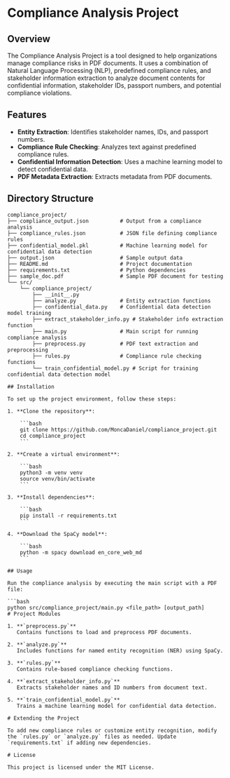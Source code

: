 # Compliance Analysis Project

## Overview

The Compliance Analysis Project is a tool designed to help organizations manage compliance risks in PDF documents. It uses a combination of Natural Language Processing (NLP), predefined compliance rules, and stakeholder information extraction to analyze document contents for confidential information, stakeholder IDs, passport numbers, and potential compliance violations.

## Features

- **Entity Extraction**: Identifies stakeholder names, IDs, and passport numbers.
- **Compliance Rule Checking**: Analyzes text against predefined compliance rules.
- **Confidential Information Detection**: Uses a machine learning model to detect confidential data.
- **PDF Metadata Extraction**: Extracts metadata from PDF documents.

## Directory Structure

```plaintext
compliance_project/
├── compliance_output.json          # Output from a compliance analysis
├── compliance_rules.json           # JSON file defining compliance rules
├── confidential_model.pkl          # Machine learning model for confidential data detection
├── output.json                     # Sample output data
├── README.md                       # Project documentation
├── requirements.txt                # Python dependencies
├── sample_doc.pdf                  # Sample PDF document for testing
└── src/
    └── compliance_project/
        ├── __init__.py
        ├── analyze.py              # Entity extraction functions
        ├── confidential_data.py    # Confidential data detection model training
        ├── extract_stakeholder_info.py # Stakeholder info extraction function
        ├── main.py                 # Main script for running compliance analysis
        ├── preprocess.py           # PDF text extraction and preprocessing
        ├── rules.py                # Compliance rule checking functions
        └── train_confidential_model.py # Script for training confidential data detection model

## Installation

To set up the project environment, follow these steps:

1. **Clone the repository**:

    ```bash
    git clone https://github.com/MoncaDaniel/compliance_project.git
    cd compliance_project
    ```

2. **Create a virtual environment**:

    ```bash
    python3 -m venv venv
    source venv/bin/activate
    ```

3. **Install dependencies**:

    ```bash
    pip install -r requirements.txt
    ```

4. **Download the SpaCy model**:

    ```bash
    python -m spacy download en_core_web_md
    ```

## Usage

Run the compliance analysis by executing the main script with a PDF file:

```bash
python src/compliance_project/main.py <file_path> [output_path]
# Project Modules

1. **`preprocess.py`**  
   Contains functions to load and preprocess PDF documents.

2. **`analyze.py`**  
   Includes functions for named entity recognition (NER) using SpaCy.

3. **`rules.py`**  
   Contains rule-based compliance checking functions.

4. **`extract_stakeholder_info.py`**  
   Extracts stakeholder names and ID numbers from document text.

5. **`train_confidential_model.py`**  
   Trains a machine learning model for confidential data detection.

# Extending the Project

To add new compliance rules or customize entity recognition, modify the `rules.py` or `analyze.py` files as needed. Update `requirements.txt` if adding new dependencies.

# License

This project is licensed under the MIT License.
